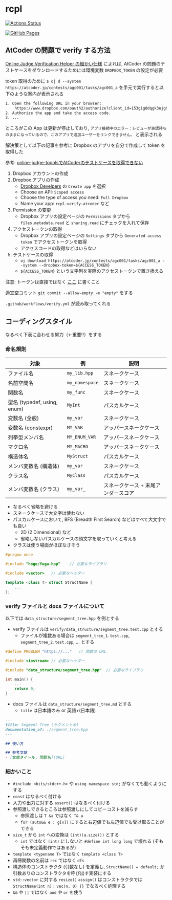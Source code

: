 # rcpl

[![Actions Status](https://github.com/ruthen71/rcpl/workflows/verify/badge.svg)](https://github.com/ruthen71/rcpl/actions)

[![GitHub Pages](https://img.shields.io/static/v1?label=GitHub+Pages&message=+&color=brightgreen&logo=github)](https://ruthen71.github.io/rcpl/)


## AtCoder の問題で verify する方法

[Online Judge Verification Helper の細かい仕様](https://online-judge-tools.github.io/verification-helper/document.ja.html) によれば, AtCoder の問題のテストケースをダウンロードするためには環境変数 `DROPBOX_TOKEN` の設定が必要

token 取得のために `$ oj d --system https://atcoder.jp/contests/agc001/tasks/agc001_a` を手元で実行すると以下のような案内が表示される

```txt
1. Open the following URL in your browser:
    https://www.dropbox.com/oauth2/authorize?client_id=153gig8dqgk3ujg&response_type=code
2. Authorize the app and take the access code.
3. ...
```

ところがこの App は更新が停止しており, `アプリ接続中のエラー：レビューが承認待ちのままになっているので、このアプリで追加ユーザーをリンクできません。` と表示される


解決策として以下の記事を参考に Dropbox のアプリを自分で作成して token を取得した

参考: [online-judge-tooolsでAtCoderのテストケースを取得できない](https://sizk.hatenablog.com/entry/2023/08/20/045153)


1. Dropbox アカウントの作成
1. Dropbox アプリの作成
    - [Dropbox Develpers](https://www.dropbox.com/developers/apps) の `Create app` を選択
    - Choose an API: `Scoped access`
    - Choose the type of access you need: `Full Dropbox`
    - Name your app: `rcpl-verify-atcoder` など
1. Permission の変更
    - Dropbox アプリの設定ページの `Permissions` タブから `files.metadata.read` と `sharing.read` にチェックを入れて保存
1. アクセストークンの取得
    - Dropbox アプリの設定ページの `Settings` タブから `Generated access token` でアクセストークンを取得
    - アクセスコードの取得などはいらない
1. テストケースの取得
    - `oj download https://atcoder.jp/contests/agc001/tasks/agc001_a --system --dropbox-token=${ACCESS_TOKEN}`
    - `${ACCESS_TOKEN}` という文字列を実際のアクセストークンで置き換える

注意: トークンは直接ではなく [ここ](https://github.com/ruthen71/rcpl/settings/secrets/actions) に書くこと

適宜空コミット `git commit --allow-empty -m "empty"` をする

`.github/workflows/verify.yml` が読み取ってくれる


## コーディングスタイル

なるべく下表に合わせる努力（←重要!!）をする

### 命名規則

| 対象 | 例 | 説明 |
| ---- | ---- | ---- |
| ファイル名 | `my_lib.hpp` | スネークケース |
| 名前空間名 | `my_namespace` | スネークケース |
| 関数名 | `my_func` | スネークケース |
| 型名 (typedef, using, enum) | `MyInt` | パスカルケース |
| 変数名 (全般) | `my_var` | スネークケース |
| 変数名 (constexpr) | `MY_VAR` | アッパースネークケース |
| 列挙型メンバ名 | `MY_ENUM_VAR` | アッパースネークケース |
| マクロ名 | `MY_MACRO` | アッパースネークケース |
| 構造体名 | `MyStruct` | パスカルケース |
| メンバ変数名 (構造体) | `my_var` | スネークケース |
| クラス名 | `MyClass` | パスカルケース |
| メンバ変数名 (クラス) | `my_var_` | スネークケース + 末尾アンダースコア |

- なるべく省略を避ける
- スネークケースで大文字は使わない
- パスカルケースにおいて, BFS (Breadth First Search) などはすべて大文字でも良い
    - 2D (2 Dimensional) など
    - 省略しないパスカルケースの頭文字を取っていくと考える
- クラスは使う場面がほぼなさそう

```cpp
#pragma once

#include "hoge/fuga.hpp"    // 必要なライブラリ

#include <vector>   // 必要なヘッダー

template <class T> struct StructName {
    ...
};
```

### verify ファイルと docs ファイルについて

以下では `data_structure/segment_tree.hpp` を例とする
- verify ファイルは `verify/data_structure/segment_tree.test.cpp` とする
    - ファイルが複数ある場合は `segment_tree_1.test.cpp`, `segment_tree_2.test.cpp`, ... とする

```cpp
#define PROBLEM "https://..."   // 問題の URL

#include <iostream> // 必要なヘッダー

#include "data_structure/segment_tree.hpp"  // 必要なライブラリ

int main() {
    ...
    return 0;
}
```

- docs ファイルは `data_structure/segment_tree.md` とする
    - `title` は日本語のみ or 英語+(日本語)

```md
---
title: Segment Tree (セグメント木)
documentation_of: ./segment_tree.hpp
---

## 使い方

## 参考文献
- [文献タイトル, 問題名](URL)
```

### 細かいこと

- `#include <bits/stdc++.h>` や `using namespace std;` がなくても動くようにする
- `const` はなるべく付ける
- 入力や出力に対する `assert()` はなるべく付ける
- 参照渡しできるところは参照渡しにしてコピーコストを減らす
    - 参照渡しは `T &a` ではなく `T& a`
    - `for (auto&& e : g[v])` にすると右辺値でも左辺値でも受け取ることができる
- `size_t` から `int` への変換は `(int)(a.size())` とする
    - `int` ではなく `(int)` にしないと `#define int long long` で壊れる (そもそも未定義動作ではあるが)
- `template <typename T>` ではなく `template <class T>`
- 再帰関数の名前は `rec` ではなく `dfs`
- 構造体のコンストラクタ (引数なし) を定義し, `StructName() = default;` か引数ありのコンストラクタを呼び出す実装にする
- `std::vector` に対する `resize()` `assign()` はコンストラクタでは `StructName(int n): vec(n, 0) {}` でなるべく処理する
- `&&` や `||` ではなく `and` や `or` を使う
